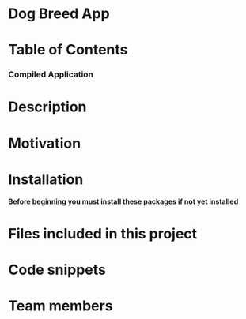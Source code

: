 # Dog Breed App

# Table of Contents

### Compiled Application


# Description


# Motivation


# Installation
#### Before beginning you must install these packages if not yet installed


# Files included in this project

# Code snippets


# Team members
